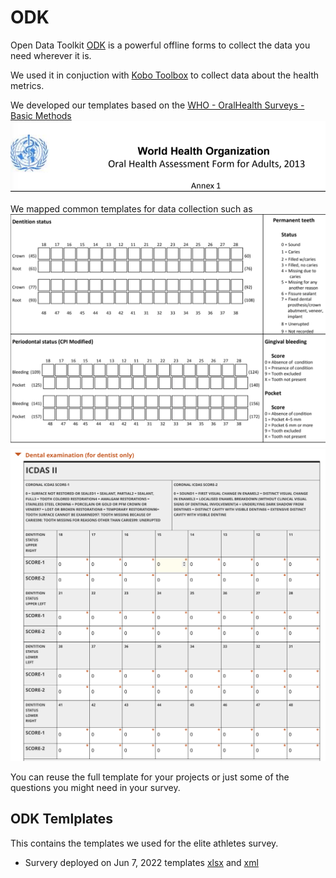 # ODK 

Open Data Toolkit [ODK](https://getodk.org/) is a powerful offline forms to collect the data you need wherever it is.

We used it in conjuction with [Kobo Toolbox](https://www.kobotoolbox.org/) to collect data about the health metrics.

We developed our templates based on the [WHO - OralHealth Surveys - Basic Methods](http://apps.who.int/iris/bitstream/handle/10665/97035/9789241548649_eng.pdf;jsessionid=9D80F63471B9C335CF359381553DF0F2?sequence=)
![](Selection_017.png)

We mapped common templates for data collection such as  ![INTERNATIONAL CARIES DETECTION AND ASSESSMENT SYSTEM II (ICDAS II)](Selection_016.png) 
 ![ to a digital version](Selection_015.png)

You can reuse the full template for your projects or just some of the questions you might need in your survey.

## ODK Temlplates

This contains the templates we used for the elite athletes survey.

- Survery deployed on Jun 7, 2022 templates [xlsx](ahP9qxiHtZoJrVaKw8Pqte.xlsx) and [xml](ahP9qxiHtZoJrVaKw8Pqte.xml)

